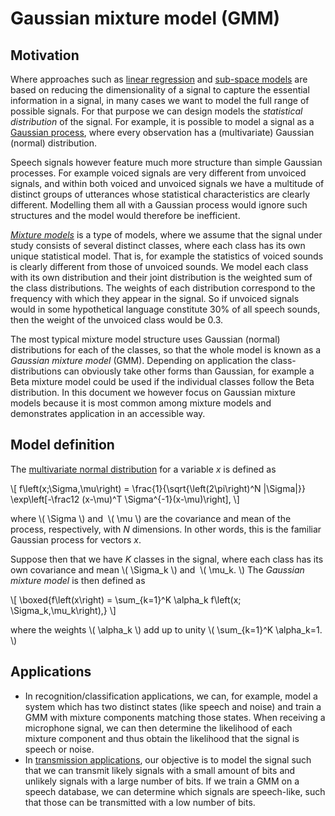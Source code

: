 # Gaussian mixture model (GMM)

<div class="contentLayout2">

<div class="columnLayout two-equal" layout="two-equal">

<div class="cell normal" data-type="normal">

<div class="innerCell">

## Motivation

Where approaches such as [linear regression](Linear_regression)
and [sub-space models](Sub-space_models) are based on reducing the
dimensionality of a signal to capture the essential information in a
signal, in many cases we want to model the full range of possible
signals. For that purpose we can design models the *statistical
distribution* of the signal. For example, it is possible to model a
signal as a [Gaussian
process](https://en.wikipedia.org/wiki/Gaussian_process), where every
observation has a (multivariate) Gaussian (normal) distribution.

Speech signals however feature much more structure than simple Gaussian
processes. For example voiced signals are very different from unvoiced
signals, and within both voiced and unvoiced signals we have a multitude
of distinct groups of utterances whose statistical characteristics are
clearly different. Modelling them all with a Gaussian process would
ignore such structures and the model would therefore be inefficient. 

*[Mixture models](https://en.wikipedia.org/wiki/Mixture_model)* is a
type of models, where we assume that the signal under study consists of
several distinct classes, where each class has its own unique
statistical model. That is, for example the statistics of voiced sounds
is clearly different from those of unvoiced sounds. We model each class
with its own distribution and their joint distribution is the weighted
sum of the class distributions. The weights of each distribution
correspond to the frequency with which they appear in the signal. So if
unvoiced signals would in some hypothetical language constitute 30% of
all speech sounds, then the weight of the unvoiced class would be 0.3. 

The most typical mixture model structure uses Gaussian (normal)
distributions for each of the classes, so that the whole model is known
as a *Gaussian mixture model* (GMM). Depending on application the
class-distributions can obviously take other forms than Gaussian, for
example a Beta mixture model could be used if the individual classes
follow the Beta distribution. In this document we however focus on
Gaussian mixture models because it is most common among mixture models
and demonstrates application in an accessible way.

</div>

</div>

<div class="cell normal" data-type="normal">

<div class="innerCell">

  

</div>

</div>

</div>

<div class="columnLayout two-equal" layout="two-equal">

<div class="cell normal" data-type="normal">

<div class="innerCell">

## Model definition

The [multivariate normal
distribution](https://en.wikipedia.org/wiki/Multivariate_normal_distribution)
for a variable *x* is defined as 

\\\[ f\\left(x;\\Sigma,\\mu\\right) =
\\frac{1}{\\sqrt{\\left(2\\pi\\right)^N \|\\Sigma\|}}
\\exp\\left\[-\\frac12 (x-\\mu)^T \\Sigma^{-1}(x-\\mu)\\right\], \\\]

where \\( \\Sigma \\) and  \\( \\mu \\) are the covariance and mean of
the process, respectively, with *N* dimensions. In other words, this is
the familiar Gaussian process for vectors *x*. 

Suppose then that we have *K* classes in the signal, where each class
has its own covariance and mean \\( \\Sigma_k \\) and  \\( \\mu_k. \\)
The *Gaussian mixture model* is then defined as

\\\[ \\boxed{f\\left(x\\right) = \\sum\_{k=1}^K \\alpha_k f\\left(x;
\\Sigma_k,\\mu_k\\right),} \\\]

where the weights \\( \\alpha_k \\) add up to unity \\( \\sum\_{k=1}^K
\\alpha_k=1. \\)

</div>

</div>

<div class="cell normal" data-type="normal">

<div class="innerCell">

  

</div>

</div>

</div>

<div class="columnLayout two-equal" layout="two-equal">

<div class="cell normal" data-type="normal">

<div class="innerCell">

## Applications

-   In recognition/classification applications, we can, for example,
    model a system which has two distinct states (like speech and noise)
    and train a GMM with mixture components matching those states. When
    receiving a microphone signal, we can then determine the likelihood
    of each mixture component and thus obtain the likelihood that the
    signal is speech or noise.
-   In [transmission
    applications](Transmission_storage_and_telecommunication), our
    objective is to model the signal such that we can transmit likely
    signals with a small amount of bits and unlikely signals with a
    large number of bits. If we train a GMM on a speech database, we can
    determine which signals are speech-like, such that those can be
    transmitted with a low number of bits.

</div>

</div>

<div class="cell normal" data-type="normal">

<div class="innerCell">

  

</div>

</div>

</div>

</div>
